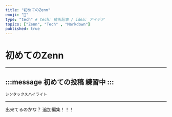 ```yaml
---
title: "初めてのZenn"
emoji: "🌟"
type: "tech" # tech: 技術記事 / idea: アイデア
topics: ["Zenn", "Tech" , "Markdown"]
published: true
---
```

# 初めてのZenn
-----
:::message
初めての投稿
練習中
:::
-----
```js
シンタックスハイライト
```
-----
出来てるのかな？
追加編集！！！